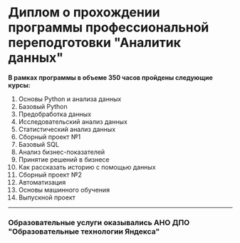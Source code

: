 # Диплом о прохождении программы профессиональной переподготовки "Аналитик данных"

**В рамках программы в объеме 350 часов пройдены следующие курсы:**
1. Основы Python и анализа данных
2. Базовый Python
3. Предобработка данных
4. Исследовательский анализ данных
5. Статистический анализ данных
6. Сборный проект №1
7. Базовый SQL
8. Анализ бизнес-показателей
9. Принятие решений в бизнесе
10. Как рассказать историю с помощью данных
11. Сборный проект №2
12. Автоматизация
13. Основы машинного обучения
14. Выпускной проект

---

### Образовательные услуги оказывались АНО ДПО "Образовательные технологии Яндекса"
